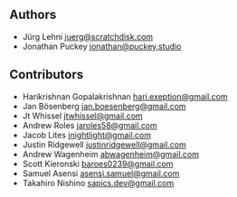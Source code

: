## Authors

- Jürg Lehni <juerg@scratchdisk.com>
- Jonathan Puckey <jonathan@puckey.studio>

## Contributors

- Harikrishnan Gopalakrishnan <hari.exeption@gmail.com>
- Jan Bösenberg <jan.boesenberg@gmail.com>
- Jt Whissel <jtwhissel@gmail.com>
- Andrew Roles <jaroles58@gmail.com>
- Jacob Lites <jnightlight@gmail.com>
- Justin Ridgewell <justinridgewell@gmail.com>
- Andrew Wagenheim <abwagenheim@gmail.com>
- Scott Kieronski <baroes0239@gmail.com>
- Samuel Asensi <asensi.samuel@gmail.com>
- Takahiro Nishino <sapics.dev@gmail.com>
